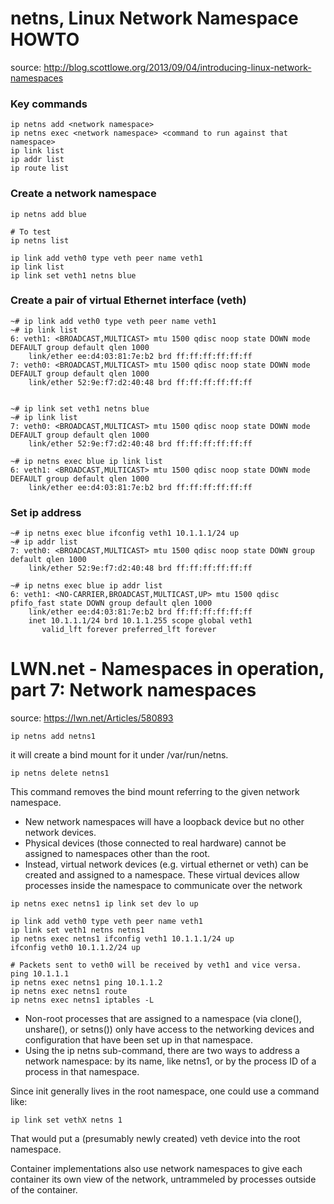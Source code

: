 netns, Linux Network Namespace HOWTO
====================================
source: <http://blog.scottlowe.org/2013/09/04/introducing-linux-network-namespaces>

### Key commands
```
ip netns add <network namespace>
ip netns exec <network namespace> <command to run against that namespace>
ip link list
ip addr list
ip route list
```

### Create a network namespace
```
ip netns add blue

# To test
ip netns list

ip link add veth0 type veth peer name veth1
ip link list
ip link set veth1 netns blue
```

### Create a pair of virtual Ethernet interface (veth)
```
~# ip link add veth0 type veth peer name veth1
~# ip link list
6: veth1: <BROADCAST,MULTICAST> mtu 1500 qdisc noop state DOWN mode DEFAULT group default qlen 1000
    link/ether ee:d4:03:81:7e:b2 brd ff:ff:ff:ff:ff:ff
7: veth0: <BROADCAST,MULTICAST> mtu 1500 qdisc noop state DOWN mode DEFAULT group default qlen 1000
    link/ether 52:9e:f7:d2:40:48 brd ff:ff:ff:ff:ff:ff


~# ip link set veth1 netns blue
~# ip link list
7: veth0: <BROADCAST,MULTICAST> mtu 1500 qdisc noop state DOWN mode DEFAULT group default qlen 1000
    link/ether 52:9e:f7:d2:40:48 brd ff:ff:ff:ff:ff:ff

~# ip netns exec blue ip link list
6: veth1: <BROADCAST,MULTICAST> mtu 1500 qdisc noop state DOWN mode DEFAULT group default qlen 1000
    link/ether ee:d4:03:81:7e:b2 brd ff:ff:ff:ff:ff:ff
```

### Set ip address
```
~# ip netns exec blue ifconfig veth1 10.1.1.1/24 up
~# ip addr list
7: veth0: <BROADCAST,MULTICAST> mtu 1500 qdisc noop state DOWN group default qlen 1000
    link/ether 52:9e:f7:d2:40:48 brd ff:ff:ff:ff:ff:ff

~# ip netns exec blue ip addr list
6: veth1: <NO-CARRIER,BROADCAST,MULTICAST,UP> mtu 1500 qdisc pfifo_fast state DOWN group default qlen 1000
    link/ether ee:d4:03:81:7e:b2 brd ff:ff:ff:ff:ff:ff
    inet 10.1.1.1/24 brd 10.1.1.255 scope global veth1
       valid_lft forever preferred_lft forever
```

LWN.net - Namespaces in operation, part 7: Network namespaces
=============================================================
source: <https://lwn.net/Articles/580893>

```
ip netns add netns1
```
it will create a bind mount for it under /var/run/netns.

```
ip netns delete netns1
```
This command removes the bind mount referring to the given network namespace.

- New network namespaces will have a loopback device but no other network devices.
- Physical devices (those connected to real hardware) cannot be assigned to namespaces other than the root. 
- Instead, virtual network devices (e.g. virtual ethernet or veth) can be created and assigned to a namespace.
These virtual devices allow processes inside the namespace to communicate over the network

```
ip netns exec netns1 ip link set dev lo up

ip link add veth0 type veth peer name veth1
ip link set veth1 netns netns1
ip netns exec netns1 ifconfig veth1 10.1.1.1/24 up
ifconfig veth0 10.1.1.2/24 up

# Packets sent to veth0 will be received by veth1 and vice versa.
ping 10.1.1.1
ip netns exec netns1 ping 10.1.1.2
ip netns exec netns1 route
ip netns exec netns1 iptables -L
```
- Non-root processes that are assigned to a namespace (via clone(), unshare(), or setns()) only have access to the networking devices and configuration that have been set up in that namespace.
- Using the ip netns sub-command, there are two ways to address a network namespace: by its name, like netns1, 
or by the process ID of a process in that namespace.

Since init generally lives in the root namespace, one could use a command like:
```
ip link set vethX netns 1
```
That would put a (presumably newly created) veth device into the root namespace.

Container implementations also use network namespaces to give each container its own view of the network, 
untrammeled by processes outside of the container. 


